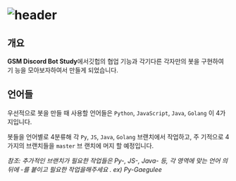 <!-- @format -->

# ![header](https://capsule-render.vercel.app/api?type=wave&color=gradient&height=300&section=header&text=GSM_DiscordBot_Study&fontSize=50)

## 개요

**GSM Discord Bot Study**에서깃헙의 협업
기능과 각기다른 각자만의 봇을 구현하여기
능을 모아보자하여서 만들게 되었습니다.

## 언어들

우선적으로 봇을 만들 때 사용할 언어들은
`Python`, `JavaScript`, `Java`, `Golang`
이 4가지입니다.

봇들을 언어별로 4분류해 각 `Py`, `JS`,
`Java`, `Golang` 브랜치에서 작업하고, 주
기적으로 4가지의 브랜치들을 `master` 브
랜치에 머지 할 예정입니다.

_참조: 추가적인 브랜치가 필요한 작업들은
Py-, JS-, Java- 등, 각 영역에 맞는 언어
의 뒤에 -를 붙이고 필요한 작업을해주세요
. ex) Py-Gaegulee_
